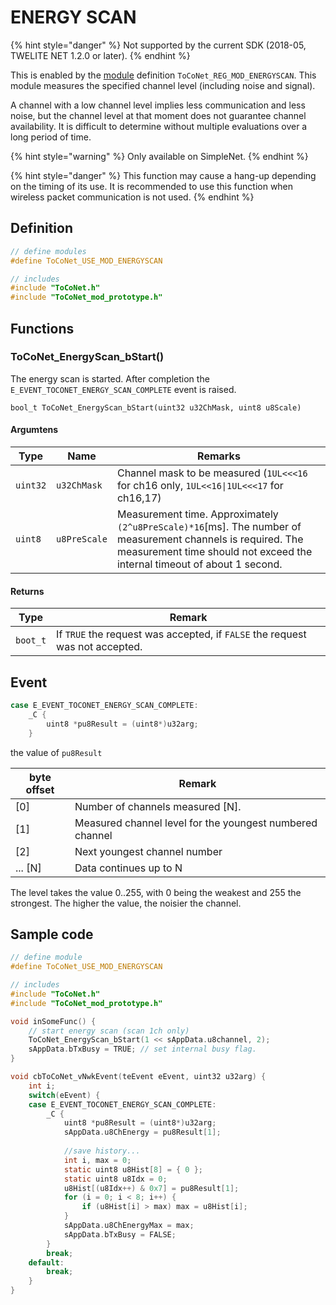 # ENERGY SCAN

{% hint style="danger" %}
Not supported by the current SDK (2018-05, TWELITE NET 1.2.0 or later).
{% endhint %}

This is enabled by the [module](../../tweliet-net-api-jie-shuo/mojru.md) definition `ToCoNet_REG_MOD_ENERGYSCAN`. This module measures the specified channel level (including noise and signal).

A channel with a low channel level implies less communication and less noise, but the channel level at that moment does not guarantee channel availability. It is difficult to determine without multiple evaluations over a long period of time.

{% hint style="warning" %}
Only available on SimpleNet.
{% endhint %}

{% hint style="danger" %}
This function may cause a hang-up depending on the timing of its use. It is recommended to use this function when wireless packet communication is not used.
{% endhint %}

## Definition

```c
// define modules
#define ToCoNet_USE_MOD_ENERGYSCAN

// includes
#include "ToCoNet.h"
#include "ToCoNet_mod_prototype.h"
```

## Functions

### ToCoNet_EnergyScan_bStart()

The energy scan is started. After completion the `E_EVENT_TOCONET_ENERGY_SCAN_COMPLETE` event is raised.

```
bool_t ToCoNet_EnergyScan_bStart(uint32 u32ChMask, uint8 u8Scale)
```

#### Argumtens

| Type     | Name         | Remarks                                                                                                                                                                                  |
| -------- | ------------ | ---------------------------------------------------------------------------------------------------------------------------------------------------------------------------------------- |
| `uint32` | `u32ChMask`  | Channel mask to be measured (`1UL<<<16` for ch16 only, `1UL<<16\|1UL<<<17` for ch16,17)                                                                                                  |
| `uint8`  | `u8PreScale` | Measurement time. Approximately `(2^u8PreScale)*16`\[ms]. The number of measurement channels is required. The measurement time should not exceed the internal timeout of about 1 second. |

#### Returns

| Type     | Remark                                                                       |
| -------- | ---------------------------------------------------------------------------- |
| `boot_t` | If `TRUE` the request was accepted, if `FALSE` the request was not accepted. |

## Event

```c
case E_EVENT_TOCONET_ENERGY_SCAN_COMPLETE:
    _C {
        uint8 *pu8Result = (uint8*)u32arg;
    }
```

the value of `pu8Result` 

| byte offset | Remark                                                   |
| ----------- | -------------------------------------------------------- |
| \[0]        | Number of channels measured \[N].                        |
| \[1]        | Measured channel level for the youngest numbered channel |
| \[2]        | Next youngest channel number                             |
| ... \[N]    | Data continues up to N                                   |

The level takes the value 0..255, with 0 being the weakest and 255 the strongest. The higher the value, the noisier the channel.

## Sample code

```c
// define module
#define ToCoNet_USE_MOD_ENERGYSCAN

// includes
#include "ToCoNet.h"
#include "ToCoNet_mod_prototype.h"

void inSomeFunc() {
	// start energy scan (scan 1ch only)
	ToCoNet_EnergyScan_bStart(1 << sAppData.u8channel, 2); 
	sAppData.bTxBusy = TRUE; // set internal busy flag.
}

void cbToCoNet_vNwkEvent(teEvent eEvent, uint32 u32arg) {
	int i;
	switch(eEvent) {
	case E_EVENT_TOCONET_ENERGY_SCAN_COMPLETE:
		_C {
			uint8 *pu8Result = (uint8*)u32arg;
			sAppData.u8ChEnergy = pu8Result[1];
			
			//save history...
			int i, max = 0;
			static uint8 u8Hist[8] = { 0 };
			static uint8 u8Idx = 0;
			u8Hist[(u8Idx++) & 0x7] = pu8Result[1];
			for (i = 0; i < 8; i++) {
				if (u8Hist[i] > max) max = u8Hist[i];
			}
			sAppData.u8ChEnergyMax = max;
			sAppData.bTxBusy = FALSE;
		}
		break;
	default:
		break;
	}
}
```
